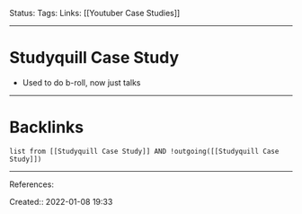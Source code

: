 Status: 
Tags: 
Links: [[Youtuber Case Studies]]
___
# Studyquill Case Study
- Used to do b-roll, now just talks
___
# Backlinks
```dataview
list from [[Studyquill Case Study]] AND !outgoing([[Studyquill Case Study]])
```
___
References:

Created:: 2022-01-08 19:33